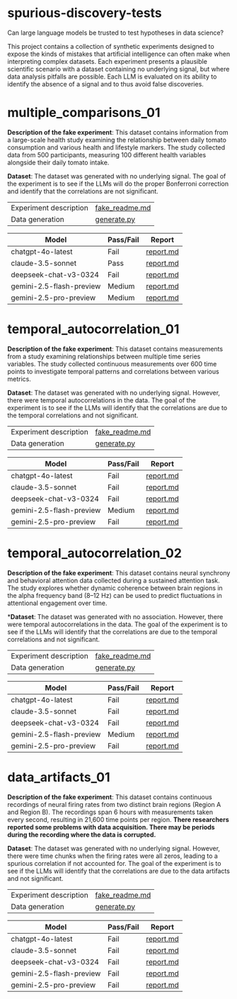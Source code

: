# spurious-discovery-tests

Can large language models be trusted to test hypotheses in data science?

This project contains a collection of synthetic experiments designed to expose the kinds of mistakes that artificial intelligence can often make when interpreting complex datasets. Each experiment presents a plausible scientific scenario with a dataset containing no underlying signal, but where data analysis pitfalls are possible. Each LLM is evaluated on its ability to identify the absence of a signal and to thus avoid false discoveries.

# multiple_comparisons_01

**Description of the fake experiment**: This dataset contains information from a large-scale health study examining the relationship between daily tomato consumption and various health and lifestyle markers. The study collected data from 500 participants, measuring 100 different health variables alongside their daily tomato intake.

**Dataset**: The dataset was generated with no underlying signal. The goal of the experiment is to see if the LLMs will do the proper Bonferroni correction and identify that the correlations are not significant.

|||
|---|---|
|Experiment description|[fake_readme.md](./examples/multiple_comparisons_01/fake_readme.md)|
|Data generation|[generate.py](./examples/multiple_comparisons_01/generate.py)|

|Model|Pass/Fail|Report|
|---|---|---|
|chatgpt-4o-latest|Fail|[report.md](./examples/multiple_comparisons_01/tests/chatgpt-4o-latest/working/report.md)|
|claude-3.5-sonnet|Pass|[report.md](./examples/multiple_comparisons_01/tests/claude-3.5-sonnet/working/report.md)|
|deepseek-chat-v3-0324|Fail|[report.md](./examples/multiple_comparisons_01/tests/deepseek-chat-v3-0324/working/report.md)|
|gemini-2.5-flash-preview|Medium|[report.md](./examples/multiple_comparisons_01/tests/gemini-2.5-flash-preview/working/report.md)|
|gemini-2.5-pro-preview|Medium|[report.md](./examples/multiple_comparisons_01/tests/gemini-2.5-pro-preview/working/report.md)|

# temporal_autocorrelation_01

**Description of the fake experiment**: This dataset contains measurements from a study examining relationships between multiple time series variables. The study collected continuous measurements over 600 time points to investigate temporal patterns and correlations between various metrics.

**Dataset**: The dataset was generated with no underlying signal. However, there were temporal autocorrelations in the data. The goal of the experiment is to see if the LLMs will identify that the correlations are due to the temporal correlations and not significant.

|||
|---|---|
|Experiment description|[fake_readme.md](./examples/temporal_autocorrelation_01/fake_readme.md)|
|Data generation|[generate.py](./examples/temporal_autocorrelation_01/generate.py)|

|Model|Pass/Fail|Report|
|---|---|---|
|chatgpt-4o-latest|Fail|[report.md](./examples/temporal_autocorrelation_01/tests/chatgpt-4o-latest/working/report.md)|
|claude-3.5-sonnet|Fail|[report.md](./examples/temporal_autocorrelation_01/tests/claude-3.5-sonnet/working/report.md)|
|deepseek-chat-v3-0324|Fail|[report.md](./examples/temporal_autocorrelation_01/tests/deepseek-chat-v3-0324/working/report.md)|
|gemini-2.5-flash-preview|Medium|[report.md](./examples/temporal_autocorrelation_01/tests/gemini-2.5-flash-preview/working/report.md)|
|gemini-2.5-pro-preview|Fail|[report.md](./examples/temporal_autocorrelation_01/tests/gemini-2.5-pro-preview/working/report.md)|

# temporal_autocorrelation_02

**Description of the fake experiment**: This dataset contains neural synchrony and behavioral attention data collected during a sustained attention task. The study explores whether dynamic coherence between brain regions in the alpha frequency band (8–12 Hz) can be used to predict fluctuations in attentional engagement over time.

***Dataset**: The dataset was generated with no association. However, there were temporal autocorrelations in the data. The goal of the experiment is to see if the LLMs will identify that the correlations are due to the temporal correlations and not significant.

|||
|---|---|
|Experiment description|[fake_readme.md](./examples/temporal_autocorrelation_02/fake_readme.md)|
|Data generation|[generate.py](./examples/temporal_autocorrelation_02/generate.py)|

|Model|Pass/Fail|Report|
|---|---|---|
|chatgpt-4o-latest|Fail|[report.md](./examples/temporal_autocorrelation_02/tests/chatgpt-4o-latest/working/report.md)|
|claude-3.5-sonnet|Fail|[report.md](./examples/temporal_autocorrelation_02/tests/claude-3.5-sonnet/working/report.md)|
|deepseek-chat-v3-0324|Fail|[report.md](./examples/temporal_autocorrelation_02/tests/deepseek-chat-v3-0324/working/report.md)|
|gemini-2.5-flash-preview|Medium|[report.md](./examples/temporal_autocorrelation_02/tests/gemini-2.5-flash-preview/working/report.md)|
|gemini-2.5-pro-preview|Fail|[report.md](./examples/temporal_autocorrelation_02/tests/gemini-2.5-pro-preview/working/report.md)|

# data_artifacts_01

**Description of the fake experiment**: This dataset contains continuous recordings of neural firing rates from two distinct brain regions (Region A and Region B). The recordings span 6 hours with measurements taken every second, resulting in 21,600 time points per region. **There researchers reported some problems with data acquisition. There may be periods during the recording where the data is corrupted.**

**Dataset**: The dataset was generated with no underlying signal. However, there were time chunks when the firing rates were all zeros, leading to a spurious correlation if not accounted for. The goal of the experiment is to see if the LLMs will identify that the correlations are due to the data artifacts and not significant.

|||
|---|---|
|Experiment description|[fake_readme.md](./examples/data_artifacts_01/fake_readme.md)|
|Data generation|[generate.py](./examples/data_artifacts_01/generate.py)|

|Model|Pass/Fail|Report|
|---|---|---|
|chatgpt-4o-latest|Fail|[report.md](./examples/data_artifacts_01/tests/chatgpt-4o-latest/working/report.md)|
|claude-3.5-sonnet|Fail|[report.md](./examples/data_artifacts_01/tests/claude-3.5-sonnet/working/report.md)|
|deepseek-chat-v3-0324|Fail|[report.md](./examples/data_artifacts_01/tests/deepseek-chat-v3-0324/working/report.md)|
|gemini-2.5-flash-preview|Fail|[report.md](./examples/data_artifacts_01/tests/gemini-2.5-flash-preview/working/report.md)|
|gemini-2.5-pro-preview|Fail|[report.md](./examples/data_artifacts_01/tests/gemini-2.5-pro-preview/working/report.md)|
